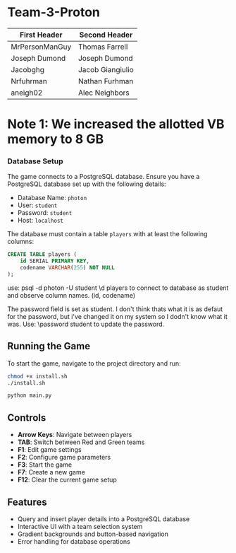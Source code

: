 # Team-3-Proton

| First Header  | Second Header |
| ------------- | ------------- |
| MrPersonManGuy  | Thomas Farrell  |
| Joseph Dumond  | Joseph Dumond  |
| Jacobghg  | Jacob Giangiulio  |
| Nrfuhrman  | Nathan Furhman |
| aneigh02  | Alec Neighbors |

# Note 1: We increased the allotted VB memory to 8 GB
### Database Setup
The game connects to a PostgreSQL database. Ensure you have a PostgreSQL database set up with the following details:

- Database Name: `photon`
- User: `student`
- Password: `student`
- Host: `localhost`

The database must contain a table `players` with at least the following columns:

```sql
CREATE TABLE players (
    id SERIAL PRIMARY KEY,
    codename VARCHAR(255) NOT NULL
);
```
 use:
 psql -d photon -U student
 \d players
 to connect to database as student and observe column names. (id, codename)

 The password field is set as student. I don't think thats what it is as defaut for the password, but i've changed it on my system so I dodn't know what it was.
 Use:
 \password student
 to update the password.

## Running the Game
To start the game, navigate to the project directory and run:

```bash
chmod +x install.sh
./install.sh
```

```bash
python main.py
```

## Controls
- **Arrow Keys**: Navigate between players
- **TAB**: Switch between Red and Green teams
- **F1**: Edit game settings
- **F2**: Configure game parameters
- **F3**: Start the game
- **F7**: Create a new game
- **F12**: Clear the current game setup

## Features
- Query and insert player details into a PostgreSQL database
- Interactive UI with a team selection system
- Gradient backgrounds and button-based navigation
- Error handling for database operations


